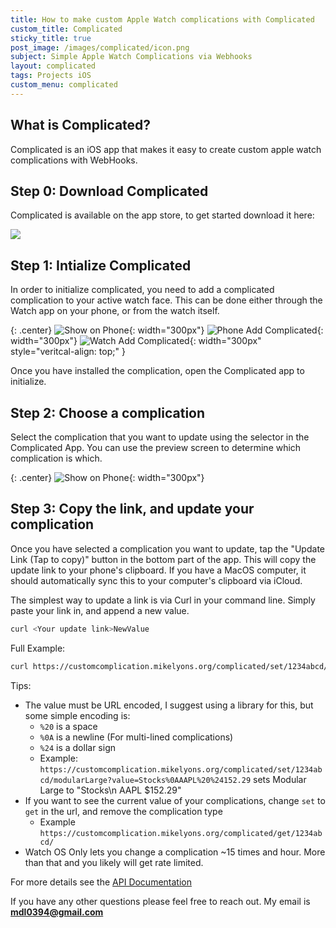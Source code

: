 ```yaml
---
title: How to make custom Apple Watch complications with Complicated
custom_title: Complicated
sticky_title: true
post_image: /images/complicated/icon.png
subject: Simple Apple Watch Complications via Webhooks
layout: complicated
tags: Projects iOS
custom_menu: complicated
---
```


## What is Complicated?

Complicated is an iOS app that makes it easy to create custom apple watch complications with WebHooks.

## Step 0: Download Complicated

Complicated is available on the app store, to get started download it here:

<a href="https://itunes.apple.com/us/app/complicated/id1444561091?ls=1&mt=8">
    <img id="download" src="/images/complicated/download.png" />
</a>

## Step 1: Intialize Complicated

In order to initialize complicated, you need to add a complicated complication to your active watch face. This can be done either through the Watch app on your phone, or from the watch itself.

{: .center}
![Show on Phone](/images/complicated/show_on.png){: width="300px"}
![Phone Add Complicated](/images/complicated/phone_add.png){: width="300px"}
![Watch Add Complicated](/images/complicated/watch_add.jpg){: width="300px" style="veritcal-align: top;" }

Once you have installed the complication, open the Complicated app to initialize.

## Step 2: Choose a complication

Select the complication that you want to update using the selector in the Complicated App. You can use the preview screen to determine which complication is which.

{: .center}
![Show on Phone](/images/complicated/select_complication.png){: width="300px"}

## Step 3: Copy the link, and update your complication

Once you have selected a complication you want to update, tap the "Update Link (Tap to copy)" button in the bottom part of the app. This will copy the update link to your phone's clipboard. If you have a MacOS computer, it should automatically sync this to your computer's clipboard via iCloud.

The simplest way to update a link is via Curl in your command line. Simply paste your link in, and append a new value.

```bash
curl <Your update link>NewValue
```

Full Example:

```bash
curl https://customcomplication.mikelyons.org/complicated/set/1234abcd/utilitarianLarge?value=NewValue
```

Tips:

 - The value must be URL encoded, I suggest using a library for this, but some simple encoding is:
    - `%20` is a space
    - `%0A` is a newline (For multi-lined complications)
    - `%24` is a dollar sign
    - Example: `https://customcomplication.mikelyons.org/complicated/set/1234abcd/modularLarge?value=Stocks%0AAAPL%20%24152.29`
    sets Modular Large to "Stocks\n AAPL $152.29"
 - If you want to see the current value of your complications, change `set` to `get` in the url, and remove the complication type
    - Example `https://customcomplication.mikelyons.org/complicated/get/1234abcd/`
 - Watch OS Only lets you change a complication ~15 times and hour. More than that and you likely will get rate limited.

For more details see the <a href="/2019/03/08/Complicated-Documentation.html">API Documentation</a>

If you have any other questions please feel free to reach out. My email is **<a href="mailto:mdl0394@gmail.com">mdl0394@gmail.com</a>**
